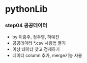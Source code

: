 # pythonLib

### step04 공공데이터
- by 이홍주, 정주영, 하예진 
- 공공데이터 *.csv 사용법 열기 
- 이상 데이터 찾고 정제하기
- 데이터 column 추가, merge기능 사용      

#                                                                                                                                                                                                                                                                                                                                                                                                                                                                                   
